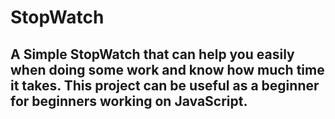 # StopWatch

## A Simple StopWatch that can help you easily when doing some work and know how much time it takes. This project can be useful as a beginner for beginners working on JavaScript.
